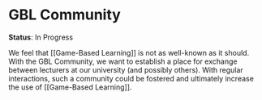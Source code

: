 # GBL Community
**Status**: In Progress

We feel that [[Game-Based Learning]] is not as well-known as it should. With the GBL Community, we want to establish a place for exchange between lecturers at our university (and possibly others). With regular interactions, such a community could be fostered and ultimately increase the use of [[Game-Based Learning]].
